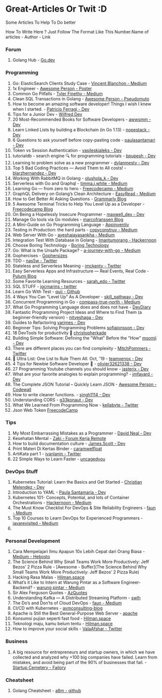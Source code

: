 # Great-Articles Or Twit :D
Some Articles To Help To Do better

How To Write Here ? Just Follow The Format Like This
Number.Name of articles - Author - Link 
### Forum
1. Golang Hub - [Go.dev](go.dev)
### Programming 
1. Go: ElasticSearch Clients Study Case - [Vincent Blanchon - Medium](https://medium.com/a-journey-with-go/go-elasticsearch-clients-study-case-dbaee1e02c7)
2. 1x Engineer - [Awesome Person - Poster](https://1x.engineer/)
3. Common Go Pitfalls - [Tyler Finethy - Medium](https://medium.com/better-programming/common-go-pitfalls-a92197cd96d2)
4. Clean SQL Transactions in Golang - [Awesome Person - Pseudomuto](https://pseudomuto.com/2018/01/clean-sql-transactions-in-golang/#disqus_thread)
5. How to become an amazing software developer! Things I wish I knew when I started. - [Patricio Ferragi - Dev](https://dev.to/patferraggi/how-to-become-an-amazing-software-developer-things-i-wish-i-knew-when-i-started-28c5)
6. Tips for a Junior Dev - [Wilfred Dev](https://dev.to/willzmu/tips-for-a-junior-dev-3olh)
7. 20 Most-Recommended Books for Software Developers - [awwsmm - Dev](https://dev.to/awwsmm/20-most-recommended-books-for-software-developers-5578)
8. Learn Linked Lists by building a Blockchain (in Go 1.13) - [nopestack - Dev](https://dev.to/nopestack/learn-linked-lists-by-building-a-blockchain-in-go-1-13-37e5)
9. 6 Questions to ask yourself before copy-pasting code - [paulasantamari - Dev](https://dev.to/paulasantamaria/6-questions-to-ask-yourself-before-copy-pasting-code-2gk1)
10. Token vs Session Authentication - [vasileskialeks - Dev](https://dev.to/vasilevskialeks/token-vs-session-authentication-56ed)
11. tutorialdb - search engine 🔍 for programming tutorials - [bpupesh - Dev](https://dev.to/bhupesh/tutorialdb-search-engine-for-programming-tutorials-2fd6)
12. Learning to problem solve as a new programmer - [dylanmesty - Dev](https://dev.to/dylanmesty/learning-to-problem-solve-as-a-new-programmer-3jp4)
13. Top 5 Bad Coding Practices — Avoid Them to All costs! - [blarzhernandez - Dev](https://dev.to/blarzhernandez/top-5-bad-coding-practices-avoid-them-to-all-costs-2ab3)
14. Working With RabbitMQ in Golang - [olushola_k - Dev](https://dev.to/olushola_k/working-with-rabbitmq-in-golang-1kmj)
15. Serverless with Go and Graphql - [timma.j.white - Medium](https://medium.com/@timma.j.white/serverless-with-go-and-graphql-af4fe344d399)
16. Learning Go — from zero to hero - [Freecodecamp - Medium](https://medium.com/free-code-camp/learning-go-from-zero-to-hero-d2a3223b3d86)
17. GraphQL Delivery on Golang’s Clean Architecture - [EasyRead - Medium](https://medium.com/easyread/graphql-delivery-on-golangs-clean-architecture-5c995a17b3a8)
18. How to Get Better At Asking Questions - [Grammarly Blog](https://www.grammarly.com/blog/asking-questions/)
19. 5 Awesome Terminal Tricks to Help You Level Up as a Developer - [Freecodecamp Blog](https://www.freecodecamp.org/news/terminal-tricks/)
20. On Being a Hopelessly Insecure Programmer - [maxwell_dev - Dev](https://dev.to/maxwell_dev/on-being-a-hopelessly-insecure-programmer-31a3?utm_source=hootsuite&utm_medium=&utm_term=&utm_content=&utm_campaign=)
21. Manage Go tools via Go modules - [marcofranssen Blog](https://marcofranssen.nl/manage-go-tools-via-go-modules/)
22. A Mini-Guide on Go Programming Language - [Appinventiv](https://appinventiv.com/blog/mini-guide-to-go-programming-language/)
23. Testing in Production: the hard parts - [copyconstruv - Medium](https://medium.com/@copyconstruct/testing-in-production-the-hard-parts-3f06cefaf592)
24. Web Server With Go - [ayeshajayasankha - Medium](https://medium.com/@ayeshajayasankha/web-server-with-go-54dd4bd34e7a)
25. Integration Test With Database in Golang - [Imantumorang - Hackernoon](https://hackernoon.com/integration-test-with-database-in-golang-355dc123fdc9)
26. Choose Boring Technology - [Boring Technology](http://boringtechnology.club/)
27. Go: What is the Unsafe Package? - [a-journey-with-go - Medium](https://medium.com/a-journey-with-go/go-what-is-the-unsafe-package-d2443da36350)
28. Gophercises - [Gophersizes](https://gophercises.com/)
29. TDD - [nas5w - Twitter](https://twitter.com/nas5w/status/1165040364505505792)
30. Stateless and Serverless Meaning - [jmckenty - Twitter](https://twitter.com/jmckenty/status/1164257510515044352?s=20)
31. Easy Serverless Apps and Infrastructure — Real Events, Real Code - [Pulumi Blog](https://www.pulumi.com/blog/easy-serverless-apps-and-infrastructure-real-events-real-code/)
32. Some Favorite Learning Resources - [sarah_edo - Twitter](https://twitter.com/sarah_edo/status/1161318200111316992?s=20)
33. SQL STUFF - [jgcmarins - twitter](https://twitter.com/jgcmarins/status/1160981410158694401?s=20)
34. Learn Go With Test - [quii - Github](https://github.com/quii/learn-go-with-tests#readme)
35. 4 Ways You Can “Level Up” As A Developer - [skill_pathway - Dev](https://dev.to/skill_pathway/4-ways-you-can-level-up-as-a-developer-17ol?utm_source=hootsuite&utm_medium=&utm_term=&utm_content=&utm_campaign=)
36. Concurrent Programming in Go - [compass-true-north - Medium](https://medium.com/compass-true-north/concurrent-programming-in-go-de33441ace1c)
37. What Go Programming Language does and does not have - [DevDiary](https://ap4tt.hashnode.dev/what-go-programming-language-does-and-does-not-have-cjwp6rsde0001hos1jls5e2zo)
38. Fantastic Programming Project Ideas and Where to Find Them (a beginner-friendly version) - [nityeshaga - Dev](https://dev.to/nityeshaga/fantastic-programming-project-ideas-and-where-to-find-them-the-beginner-friendly-version-9d5)
40. Guides to Refactoring [varjmes - Dev](https://dev.to/varjmes/guides-to-refactoring-4ndb)
41. Beginner Tips: Solving Programming Problems [sofiajonsson - Dev](https://dev.to/sofiajonsson/beginner-tips-solving-code-problems-55hg)
42. 18 DevTools for productivity 🚀 [christopherkade](https://dev.to/christopherkade/18-devtools-for-productivity-5ia)
43. Building Simple Software: Defining the "What" Before the "How" [msomji - Dev](https://dev.to/msomji/building-simple-software-defining-the-what-before-the-how-5b9m)
44. There are different places you can find complexity - [MitchPommers - Twitter](https://twitter.com/MitchPommers/status/1191899188327374848?s=20)
45. 🤯 Ultra List: One List to Rule Them All. Oct, '19 - [teamxenox - Dev](https://dev.to/teamxenox/ultra-list-one-list-to-rule-them-all-oct-19-1aeh)
46. 4 Tips for Newbie Software Developer 🥳 - [olivier32621338 - Dev](https://dev.to/olivier32621338/4-tips-for-newbie-software-developer-3gaa)
47. 27 Programming Youtube channels you should know - [jasterix - Dev](https://dev.to/jasterix/27-programming-youtube-channels-you-should-know-4c39)
48. What are your favorite analogies to explain programming? - [jmfayard - Dev](https://dev.to/jmfayard/what-are-your-favorite-analogies-to-explain-programming-7np)
49. The Complete JSON Tutorial – Quickly Learn JSON - [Awesome Person - Codewall](https://www.codewall.co.uk/the-complete-json-tutorial-quickly-learn-json/?utm_source=CWTwitter&utm_medium=social)
50. How to write cleaner functions. - [singh1114 - Dev](https://dev.to/singh1114/how-to-write-cleaner-functions-j4m)
51. Understanding CORS - [g33konaut - Dev](https://dev.to/g33konaut/understanding-cors-aaf)
52. What We Learned From Programming Now - [kellabyte - Twitter](https://twitter.com/kellabyte/status/1194521033656680448?s=20) 
53. Json Web Token [FreecodeCamp](https://www.freecodecamp.org/news/what-are-json-web-tokens-jwt-auth-tutorial/)

### Tips
1. My Most Embarrassing Mistakes as a Programmer - [David Neal - Dev](https://dev.to/reverentgeek/my-most-embarrassing-mistakes-as-a-programmer-1c2p)
2. Kesehatan Mental - [Zaki - Forum Kerja Remote](https://forum.kerjaremote.co.id/t/kesehatan-mental/305)
3. How to build documentation culture - [James.Scott - Dev](https://dev.to/scottydocs/how-to-build-a-documentation-culture-2mk7)
4. Print Materi Di Kertas Binder - [caramwelfloat](https://twitter.com/caramwelfloat/status/1163007326917259264?s=20)
5. ArtiKata part 1 - [ivanlanin - Twitter](https://twitter.com/ivanlanin/status/1150561015546953728?s=20)
6. 22 Simple Ways to Learn Faster - [uncagedyou](https://dev.to/uncagedyou/22-simple-ways-to-learn-faster-3hg8)

### DevOps Stuff
1. Kubernetes Tutorial: Learn the Basics and Get Started - [Christian Melendez - Dev](https://dev.to/scalyr/kubernetes-tutorial-learn-the-basics-and-get-started-5dgh)
2. Introduction to YAML - [Paula Santamaria - Dev](https://dev.to/paulasantamaria/introduction-to-yaml-125f)
3. Kubernetes 101- Concepts, Potential, and lots of Container Orchestrations - [Hackernoon - Medium](https://hackernoon.com/kubernetes-101-concepts-and-why-it-matters-g27536x2)
4. The Must Know Checklist For DevOps & Site Reliability Engineers - [faun - Medium](https://medium.com/faun/the-must-know-checklist-for-devops-system-reliability-engineers-f74c1cbf259d)
5. Top 10 Courses to Learn DevOps for Experienced Programmers - 
[javarevisited - Medium](https://medium.com/javarevisited/top-10-courses-to-learn-devops-for-experienced-programmers-d93b666db151)
6. 
### Personal Development
1. Cara Mempelajari Ilmu Apapun 10x Lebih Cepat dari Orang Biasa - [Medium - Hebosto](https://medium.com/no-drama/cara-mempelajari-ilmu-apapun-10x-lebih-cepat-dari-orang-biasa-437a7b533383)
2. The Science Behind Why Small Teams Work More Productively: Jeff Bezos’ 2 Pizza Rule - [Awesome - Buffer](The Science Behind Why Small Teams Work More Productively: Jeff Bezos’ 2 Pizza Rule)
3. Hacking Rasa Malas - [Hilman.space](https://hilman.space/paksa/)
4. What’s it Like to Intern at Warung Pintar as a Software Engineer-Backend? - [warung pintar - Medium](https://medium.com/warung-pintar/whats-it-like-to-intern-at-warung-pintar-as-a-software-engineer-backend-4fa336d73e2d)
5. Sir Alex Ferguson Quotes - [AzQuotes](https://www.azquotes.com/quote/1428491)
6. Understanding Kafka — A Distributed Streaming Platform - [swlh](https://medium.com/swlh/understanding-kafka-a-distributed-streaming-platform-9a0360b99de8)
7. The Do’s and Don’ts of Cloud DevOps - [faun - Medium](https://medium.com/faun/the-dos-and-don-ts-of-cloud-devops-62ff8904e4ac)
8. CI/CD with Kubernetes - [avmconsulting-blog](https://medium.com/avmconsulting-blog/ci-cd-on-kubernetes-7ccd5fe43093)
9. Apache is Still the Best General-Purpose Web Server - [apache](https://blog.sourcerer.io/apache-is-still-the-best-general-purpose-web-server-dacedbd86921)
10. Konsumsi pujian seperti fast food - [Hilman.space](https://hilman.space/pujian/)
11. Teknologi maju, kamu belum tentu - [Hilman.space](https://hilman.space/teknologi-maju-kamu-belum-tentu/)
12. How to improve your social skills - [ValaAfshar - Twitter](https://twitter.com/ValaAfshar/status/1191996766486319104?s=20)

### Business 
1. A big resource for entrepreneurs and startup owners, in which we have collected and analyzed why +100 big companies have failed. Learn from mistakes, and avoid being part of the 90% of businesses that fail. - [Startup Cemetery - Failory](https://www.failory.com/cemetery?ref=producthunt)

### Cheatsheet
1. Golang Cheatsheet - [a8m - github](https://github.com/a8m/golang-cheat-sheet)
